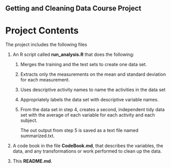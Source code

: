 ## Getting and Cleaning Data Course Project

# Project Contents

The project includes the following files

1. An R script called <b>run_analysis.R</b> that does the following:

	1. Merges the training and the test sets to create one data set.
	2. Extracts only the measurements on the mean and standard deviation for each measurement. 
	3. Uses descriptive activity names to name the activities in the data set
	4. Appropriately labels the data set with descriptive variable names. 
	5. From the data set in step 4, creates a second, independent tidy data set with the average of each variable for each activity and each subject.
	
		The out output from step 5 is saved as a text file named summarized.txt.
		
2. A code book in the file <b>CodeBook.md</b>, that describes the variables, the data, and any transformations or work performed to clean up the data.

3. This <b>README.md</b>.

